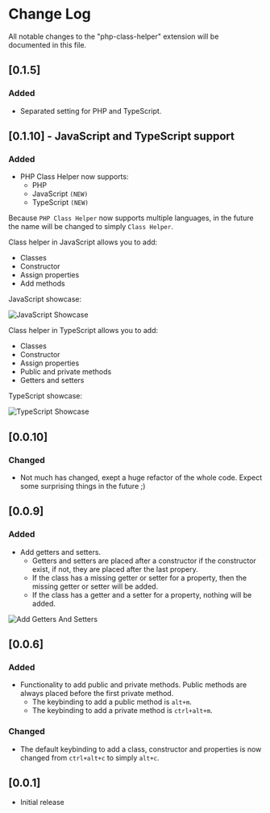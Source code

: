 # Change Log
All notable changes to the "php-class-helper" extension will be documented in this file.

## [0.1.5]

### Added
* Separated setting for PHP and TypeScript. 

## [0.1.10] - JavaScript and TypeScript support
### Added
* PHP Class Helper now supports:
    * PHP
    * JavaScript `(NEW)`
    * TypeScript `(NEW)`

Because `PHP Class Helper` now supports multiple languages, in the future the name will be changed to simply `Class Helper`.

Class helper in JavaScript allows you to add:
* Classes
* Constructor
* Assign properties
* Add methods

JavaScript showcase:

![JavaScript Showcase](https://raw.githubusercontent.com/predragnikolic/php-class-helper/master/resources/gifs/javascriptShowcase.gif)

Class helper in TypeScript allows you to add:
* Classes
* Constructor
* Assign properties
* Public and private methods
* Getters and setters 

TypeScript showcase:

![TypeScript Showcase](https://raw.githubusercontent.com/predragnikolic/php-class-helper/master/resources/gifs/typescriptShowcase.gif)


## [0.0.10]
### Changed
* Not much has changed, exept a huge refactor of the whole code. Expect some surprising things in the future ;) 

## [0.0.9]
### Added
* Add getters and setters.
    * Getters and setters are placed after a constructor if the constructor exist, if not, they are placed after the last propery. 
    * If the class has a missing getter or setter for a property, then the missing getter or setter will be added. 
    * If the class has a getter and a setter for a property, nothing will be added. 

![Add Getters And Setters](https://raw.githubusercontent.com/predragnikolic/php-class-helper/master/resources/gifs/addGetterAndSetter.gif)

## [0.0.6]
### Added
- Functionality to add public and private methods. Public methods are always placed before the first private method.
    * The keybinding to add a public method is `alt+m`.
    * The keybinding to add a private method is `ctrl+alt+m`.

### Changed
- The default keybinding to add a class, constructor and properties is now changed from `ctrl+alt+c` to simply `alt+c`.

## [0.0.1]
- Initial release